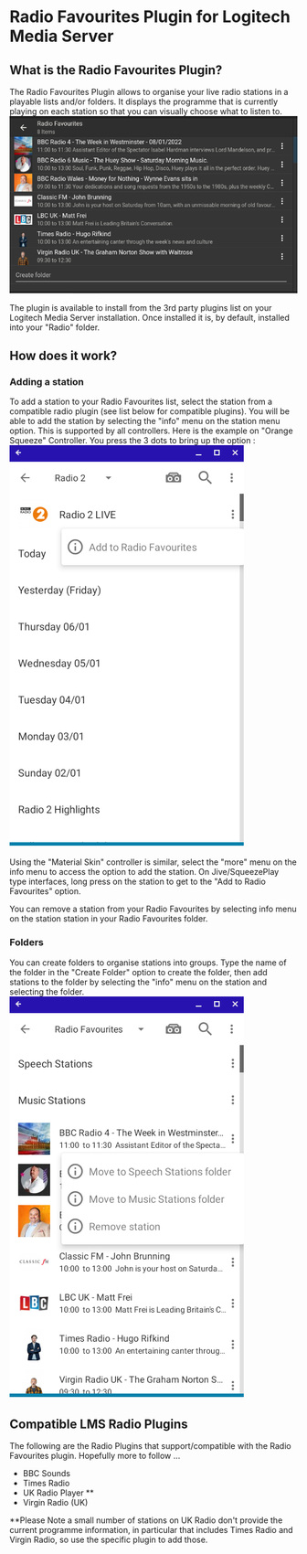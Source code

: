 # Radio Favourites Plugin for Logitech Media Server
## What is the Radio Favourites Plugin?
The Radio Favourites Plugin allows to organise your live radio stations in a playable lists and/or folders.  It displays the programme that is currently playing on each station so that you can visually choose what to listen to.
![Radio Favourites Main](Images/MainFavouritesList.png)

The plugin is available to install from the 3rd party plugins list on your Logitech Media Server installation.
Once installed it is, by default, installed into your "Radio" folder.

## How does it work?
### Adding a station
To add a station to your Radio Favourites list, select the station from a compatible radio plugin (see list below for compatible plugins).  You will be able to add the station by selecting the "info" menu on the station menu option.  This is supported by all controllers.  Here is the example on "Orange Squeeze" Controller.  You press the 3 dots to bring up the option :
![Add Favourite](Images/OSAddFavourite.png)

Using the "Material Skin" controller is similar, select the "more" menu on the info menu to access the option to add the station.  On Jive/SqueezePlay type interfaces, long press on the station to get to the "Add to Radio Favourites" option.

You can remove a station from your Radio Favourites by selecting info menu on the station station in your Radio Favourites folder.

### Folders
You can create folders to organise stations into groups.  Type the name of the folder in the "Create Folder" option to create the folder, then add stations to the folder by selecting the "info" menu on the station and selecting the folder.
![Folders](Images/folders.png)

## Compatible LMS Radio Plugins
The following are the Radio Plugins that support/compatible with the Radio Favourites plugin.  Hopefully more to follow ...

* BBC Sounds
* Times Radio
* UK Radio Player **
* Virgin Radio (UK)

**Please Note a small number of stations on UK Radio don't provide the current programme information, in particular that includes Times Radio and Virgin Radio, so use the specific plugin to add those.




